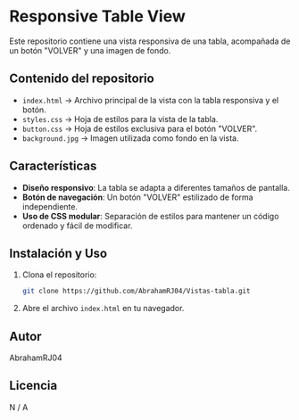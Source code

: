 # Responsive Table View

Este repositorio contiene una vista responsiva de una tabla, acompañada de un botón "VOLVER" y una imagen de fondo.

## Contenido del repositorio

- `index.html` → Archivo principal de la vista con la tabla responsiva y el botón.
- `styles.css` → Hoja de estilos para la vista de la tabla.
- `button.css` → Hoja de estilos exclusiva para el botón "VOLVER".
- `background.jpg` → Imagen utilizada como fondo en la vista.

## Características

- **Diseño responsivo**: La tabla se adapta a diferentes tamaños de pantalla.
- **Botón de navegación**: Un botón "VOLVER" estilizado de forma independiente.
- **Uso de CSS modular**: Separación de estilos para mantener un código ordenado y fácil de modificar.

## Instalación y Uso

1. Clona el repositorio:
   ```bash
   git clone https://github.com/AbrahamRJ04/Vistas-tabla.git
   ```
2. Abre el archivo `index.html` en tu navegador.


## Autor

AbrahamRJ04

## Licencia

N / A

